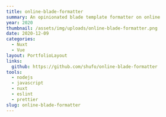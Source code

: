 ```yaml
---
title: online-blade-formatter
summary: An opinionated blade template formatter on online
year: 2020
thumbnail: /assets/img/uploads/online-blade-formatter.png
date: 2020-12-09
categories:
  - Nuxt
  - Vue
layout: PortfolioLayout
links:
  github: https://github.com/shufo/online-blade-formatter
tools:
  - nodejs
  - javascript
  - nuxt
  - eslint
  - prettier
slug: online-blade-formatter
---
```

